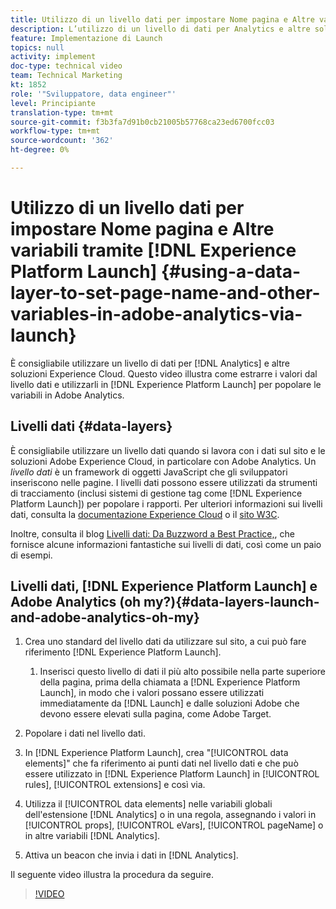 ```yaml
---
title: Utilizzo di un livello dati per impostare Nome pagina e Altre variabili in Adobe Analytics tramite Launch
description: L’utilizzo di un livello di dati per Analytics e altre soluzioni Experience Cloud è considerata una best practice. In questo video vedrai come estrarre i valori dal livello dati e utilizzarli in Launch per popolare le variabili in Adobe Analytics.
feature: Implementazione di Launch
topics: null
activity: implement
doc-type: technical video
team: Technical Marketing
kt: 1852
role: '"Sviluppatore, data engineer"'
level: Principiante
translation-type: tm+mt
source-git-commit: f3b3fa7d91b0cb21005b57768ca23ed6700fcc03
workflow-type: tm+mt
source-wordcount: '362'
ht-degree: 0%

---
```



# Utilizzo di un livello dati per impostare Nome pagina e Altre variabili tramite [!DNL Experience Platform Launch] {#using-a-data-layer-to-set-page-name-and-other-variables-in-adobe-analytics-via-launch}

È consigliabile utilizzare un livello di dati per [!DNL Analytics] e altre soluzioni Experience Cloud. Questo video illustra come estrarre i valori dal livello dati e utilizzarli in [!DNL Experience Platform Launch] per popolare le variabili in Adobe Analytics.

## Livelli dati {#data-layers}

È consigliabile utilizzare un livello dati quando si lavora con i dati sul sito e le soluzioni Adobe Experience Cloud, in particolare con Adobe Analytics. Un _livello dati_ è un framework di oggetti JavaScript che gli sviluppatori inseriscono nelle pagine. I livelli dati possono essere utilizzati da strumenti di tracciamento (inclusi sistemi di gestione tag come [!DNL Experience Platform Launch]) per popolare i rapporti. Per ulteriori informazioni sui livelli dati, consulta la [documentazione Experience Cloud](https://marketing.adobe.com/resources/help/en_US/sc/implement/ref-data-layer.html) o il [sito W3C](https://www.w3.org/).

Inoltre, consulta il blog [Livelli dati: Da Buzzword a Best Practice,](https://theblog.adobe.com/data-layers-buzzword-best-practice/), che fornisce alcune informazioni fantastiche sui livelli di dati, così come un paio di esempi.

## Livelli dati, [!DNL Experience Platform Launch] e Adobe Analytics (oh my?){#data-layers-launch-and-adobe-analytics-oh-my}

1. Crea uno standard del livello dati da utilizzare sul sito, a cui può fare riferimento [!DNL Experience Platform Launch].

   1. Inserisci questo livello di dati il più alto possibile nella parte superiore della pagina, prima della chiamata a [!DNL Experience Platform Launch], in modo che i valori possano essere utilizzati immediatamente da [!DNL Launch] e dalle soluzioni Adobe che devono essere elevati sulla pagina, come Adobe Target.

1. Popolare i dati nel livello dati.
1. In [!DNL Experience Platform Launch], crea &quot;[!UICONTROL data elements]&quot; che fa riferimento ai punti dati nel livello dati e che può essere utilizzato in [!DNL Experience Platform Launch] in [!UICONTROL rules], [!UICONTROL extensions] e così via.
1. Utilizza il [!UICONTROL data elements] nelle variabili globali dell&#39;estensione [!DNL Analytics] o in una regola, assegnando i valori in [!UICONTROL props], [!UICONTROL eVars], [!UICONTROL pageName] o in altre variabili [!DNL Analytics].
1. Attiva un beacon che invia i dati in [!DNL Analytics].

Il seguente video illustra la procedura da seguire.

>[!VIDEO](https://video.tv.adobe.com/v/25899/?quality=12)
